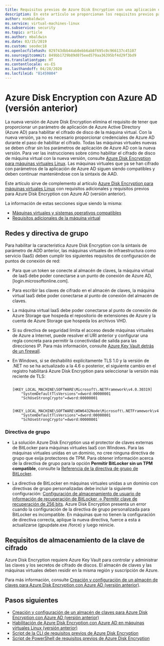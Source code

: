 ```yaml
---
title: Requisitos previos de Azure Disk Encryption con una aplicación de Azure AD (versión anterior)
description: En este artículo se proporcionan los requisitos previos para usar Microsoft Azure Disk Encryption para máquinas virtuales IaaS.
author: msmbaldwin
ms.service: virtual-machines-linux
ms.subservice: security
ms.topic: article
ms.author: mbaldwin
ms.date: 03/15/2019
ms.custom: seodec18
ms.openlocfilehash: 029743dbb44ab0ebb6ab8f695c0c966137c45107
ms.sourcegitcommit: 849bb1729b89d075eed579aa36395bf4d29f3bd9
ms.translationtype: HT
ms.contentlocale: es-ES
ms.lasthandoff: 04/28/2020
ms.locfileid: "81459804"
---
```

# <a name="azure-disk-encryption-with-azure-ad-previous-release"></a>Azure Disk Encryption con Azure AD (versión anterior)

La nueva versión de Azure Disk Encryption elimina el requisito de tener que proporcionar un parámetro de aplicación de Azure Active Directory (Azure AD) para habilitar el cifrado de disco de la máquina virtual. Con la nueva versión, ya no es necesario proporcionar credenciales de Azure AD durante el paso de habilitar el cifrado. Todas las máquinas virtuales nuevas se deben cifrar sin los parámetros de aplicación de Azure AD con la nueva versión. Para ver las instrucciones sobre cómo habilitar el cifrado de disco de máquina virtual con la nueva versión, consulte [Azure Disk Encryption para máquinas virtuales Linux](disk-encryption-overview.md). Las máquinas virtuales que ya se han cifrado con parámetros de la aplicación de Azure AD siguen siendo compatibles y deben continuar manteniéndose con la sintaxis de AAD.

Este artículo sirve de complemento al artículo [Azure Disk Encryption para máquinas virtuales Linux](disk-encryption-overview.md) con requisitos adicionales y requisitos previos para Azure Disk Encryption con Azure AD (versión anterior).

La información de estas secciones sigue siendo la misma:

- [Máquinas virtuales y sistemas operativos compatibles](disk-encryption-overview.md#supported-vms-and-operating-systems)
- [Requisitos adicionales de la máquina virtual](disk-encryption-overview.md#additional-vm-requirements)


 

## <a name="networking-and-group-policy"></a>Redes y directiva de grupo

Para habilitar la característica Azure Disk Encryption con la sintaxis de parámetro de ADD anterior, las máquinas virtuales de infraestructura como servicio (IaaS) deben cumplir los siguientes requisitos de configuración de puntos de conexión de red: 
  - Para que un token se conecte al almacén de claves, la máquina virtual de IaaS debe poder conectarse a un punto de conexión de Azure AD, \[login.microsoftonline.com\].
  - Para escribir las claves de cifrado en el almacén de claves, la máquina virtual IaaS debe poder conectarse al punto de conexión del almacén de claves.
  - La máquina virtual IaaS debe poder conectarse al punto de conexión de Azure Storage que hospeda el repositorio de extensiones de Azure y la cuenta de Azure Storage que hospeda los archivos VHD.
  -  Si su directiva de seguridad limita el acceso desde máquinas virtuales de Azure a Internet, puede resolver el URI anterior y configurar una regla concreta para permitir la conectividad de salida para las direcciones IP. Para más información, consulte [Azure Key Vault detrás de un firewall](../../key-vault/general/access-behind-firewall.md).
  - En Windows, si se deshabilitó explícitamente TLS 1.0 y la versión de .NET no se ha actualizado a la 4.6 o posterior, el siguiente cambio en el registro habilitará Azure Disk Encryption para seleccionar la versión más reciente de TLS:
    
            [HKEY_LOCAL_MACHINE\SOFTWARE\Microsoft\.NETFramework\v4.0.30319]
            "SystemDefaultTlsVersions"=dword:00000001
            "SchUseStrongCrypto"=dword:00000001
    
            [HKEY_LOCAL_MACHINE\SOFTWARE\WOW6432Node\Microsoft\.NETFramework\v4.0.30319]
            "SystemDefaultTlsVersions"=dword:00000001
            "SchUseStrongCrypto"=dword:00000001` 
         
    
### <a name="group-policy"></a>Directiva de grupo
 - La solución Azure Disk Encryption usa el protector de claves externas de BitLocker para máquinas virtuales IaaS con Windows. Para las máquinas virtuales unidas en un dominio, no cree ninguna directiva de grupo que exija protectores de TPM. Para obtener información acerca de la directiva de grupo para la opción **Permitir BitLocker sin un TPM compatible**, consulte la [Referencia de la directiva de grupo de BitLocker](https://docs.microsoft.com/windows/security/information-protection/bitlocker/bitlocker-group-policy-settings#bkmk-unlockpol1).

- La directiva de BitLocker en máquinas virtuales unidas a un dominio con directivas de grupo personalizadas debe incluir la siguiente configuración: [Configuración de almacenamiento de usuario de información de recuperación de BitLocker -> Permitir clave de recuperación de 256 bits](https://docs.microsoft.com/windows/security/information-protection/bitlocker/bitlocker-group-policy-settings). Azure Disk Encryption presenta un error cuando la configuración de la directiva de grupo personalizada para BitLocker es incompatible. En máquinas que no tienen la configuración de directiva correcta, aplique la nueva directiva, fuerce a esta a actualizarse (gpupdate.exe /force) y luego reinicie. 

## <a name="encryption-key-storage-requirements"></a>Requisitos de almacenamiento de la clave de cifrado 

Azure Disk Encryption requiere Azure Key Vault para controlar y administrar las claves y los secretos de cifrado de discos. El almacén de claves y las máquinas virtuales deben residir en la misma región y suscripción de Azure.

Para más información, consulte [Creación y configuración de un almacén de claves para Azure Disk Encryption con Azure AD (versión anterior)](disk-encryption-key-vault-aad.md).
 
## <a name="next-steps"></a>Pasos siguientes

- [Creación y configuración de un almacén de claves para Azure Disk Encryption con Azure AD (versión anterior)](disk-encryption-key-vault-aad.md)
- [Habilitación de Azure Disk Encryption con Azure AD en máquinas virtuales Linux (versión anterior)](disk-encryption-linux-aad.md)
- [Script de la CLI de requisitos previos de Azure Disk Encryption](https://github.com/ejarvi/ade-cli-getting-started)
- [Script de PowerShell de requisitos previos de Azure Disk Encryption](https://github.com/Azure/azure-powershell/tree/master/src/Compute/Compute/Extension/AzureDiskEncryption/Scripts)